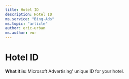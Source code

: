 ```yaml
---
title: Hotel ID
description: Hotel ID
ms.service: "Bing-Ads"
ms.topic: "article"
author: eric-urban
ms.author: eur
---
```


# Hotel ID

**What it is:**  Microsoft Advertising' unique ID for your hotel.


